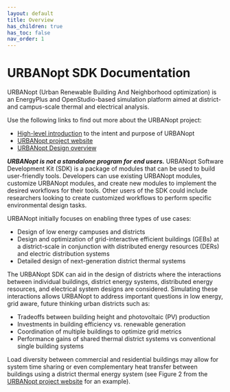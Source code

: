 ```yaml
---
layout: default
title: Overview
has_children: true
has_toc: false
nav_order: 1
---
```


# URBANopt SDK Documentation

URBANopt (Urban Renewable Building And Neighborhood optimization) is an EnergyPlus and OpenStudio-based simulation platform aimed at district- and campus-scale thermal and electrical analysis.

Use the following links to find out more about the URBANopt project:
- [High-level introduction](https://www.nrel.gov/buildings/urbanopt.html) to the intent and purpose of URBANopt
- [URBANopt project website](https://www.energy.gov/eere/buildings/urbanopt) 
- [URBANopt Design overview](doc_files/design_doc.md)

**_URBANopt is not a standalone program for end users._** URBANopt Software Development Kit (SDK) is a package of modules that can be used to build user-friendly tools. Developers can use existing URBANopt modules, customize URBANopt modules, and create new modules to implement the desired workflows for their tools. Other users of the SDK could include researchers looking to create customized workflows to perform specific environmental design tasks.

URBANopt initially focuses on enabling three types of use cases:

- Design of low energy campuses and districts
- Design and optimization of grid-interactive efficient buildings (GEBs) at a district-scale in conjunction with distributed energy resources (DERs) and electric distribution systems
- Detailed design of next-generation district thermal systems

The URBANopt SDK can aid in the design of districts where the interactions between individual buildings, district energy systems, distributed energy resources, and electrical system designs are considered. Simulating these interactions allows URBANopt to address important questions in low energy, grid aware, future thinking urban districts such as:

- Tradeoffs between building height and photovoltaic (PV) production
- Investments in building efficiency vs. renewable generation
- Coordination of multiple buildings to optimize grid metrics
- Performance gains of shared thermal district systems vs conventional single building systems

Load diversity between commercial and residential buildings may allow for system time sharing or even complementary heat transfer between buildings using a district thermal energy system (see Figure 2 from the [URBANopt project website](https://www.nrel.gov/buildings/urbanopt.html) for an example).

